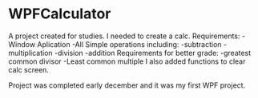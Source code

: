# WPFCalculator

A project created for studies. I needed to create a calc.
Requirements:
-Window Aplication
-All Simple operations including:
	-subtraction
	-multiplication
	-division
	-addition
Requirements for better grade:
	-greatest common divisor
	-Least common multiple
I also added functions to clear calc screen.

Project was completed early december and it was my first WPF project.

